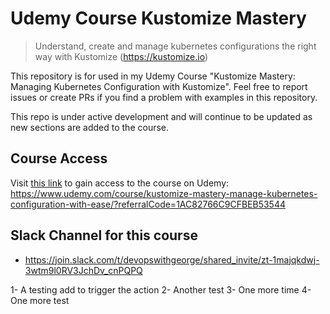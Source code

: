 # Udemy Course Kustomize Mastery


> Understand, create and manage kubernetes configurations the right way with Kustomize (https://kustomize.io)

This repository is for used in my Udemy Course "Kustomize Mastery: Managing Kubernetes Configuration with Kustomize".
Feel free to report issues or create PRs if you find a problem with examples in this repository. 

This repo is under active development and will continue to be updated as new sections are added to the course.

## Course Access
Visit [this link](https://www.udemy.com/course/kustomize-mastery-manage-kubernetes-configuration-with-ease/?referralCode=1AC82766C9CFBEB53544) to gain access to the course on Udemy: https://www.udemy.com/course/kustomize-mastery-manage-kubernetes-configuration-with-ease/?referralCode=1AC82766C9CFBEB53544
## Slack Channel for this course
- https://join.slack.com/t/devopswithgeorge/shared_invite/zt-1majqkdwj-3wtm9l0RV3JchDv_cnPQPQ

1- A testing add to trigger the action
2- Another test
3- One more time
4- One more test